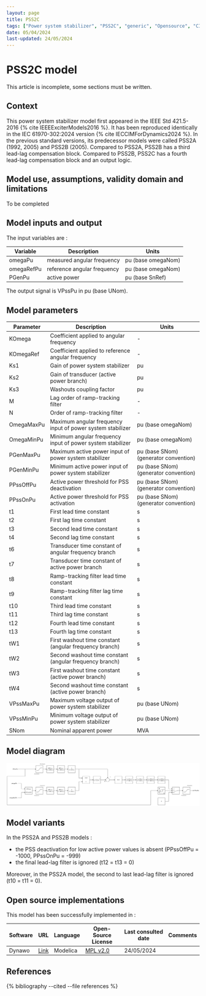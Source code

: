 ```yaml
---
layout: page
title: PSS2C
tags: ["Power system stabilizer", "PSS2C", "generic", "Opensource", "CIM model", "RMS", "phasor", "MRL4", "Single phase", "PssIEEE2C", "IEEE", "dynawo", "#106"]
date: 05/04/2024
last-updated: 24/05/2024
---
```

# PSS2C model

This article is incomplete, some sections must be written.

## Context

This power system stabilizer model first appeared in the IEEE Std 421.5-2016 {% cite IEEEExciterModels2016 %}. It has been reproduced identically in the IEC 61970-302:2024 version {% cite IECCIMForDynamics2024 %}.
In the previous standard versions, its predecessor models were called PSS2A (1992, 2005) and PSS2B (2005). Compared to PSS2A, PSS2B has a third lead-lag compensation block. Compared to PSS2B, PSS2C has a fourth lead-lag compensation block and an output logic.

## Model use, assumptions, validity domain and limitations

To be completed

## Model inputs and output

The input variables are :

| Variable | Description | Units |
|-----------|--------------| ------|
|omegaPu |measured angular frequency | pu (base omegaNom)|
| omegaRefPu |reference angular frequency|pu (base omegaNom)|
| PGenPu |active power|pu (base SnRef)|

The output signal is VPssPu in pu (base UNom).

## Model parameters

| Parameter | Description | Units |
|-----------|--------------| ------|
KOmega |Coefficient applied to angular frequency|-|
KOmegaRef |Coefficient applied to reference angular frequency|-|
Ks1 |Gain of power system stabilizer|pu|
Ks2 |Gain of transducer (active power branch)|pu|
Ks3 |Washouts coupling factor|pu|
M |Lag order of ramp-tracking filter|-|
N |Order of ramp-tracking filter|-|
OmegaMaxPu |Maximum angular frequency input of power system stabilizer|pu (base omegaNom)|
OmegaMinPu |Minimum angular frequency input of power system stabilizer|pu (base omegaNom)|
PGenMaxPu |Maximum active power input of power system stabilizer|pu (base SNom) (generator convention)|
PGenMinPu |Minimum active power input of power system stabilizer|pu (base SNom) (generator convention)|
PPssOffPu |Active power threshold for PSS deactivation|pu (base SNom) (generator convention)|
PPssOnPu |Active power threshold for PSS activation|pu (base SNom) (generator convention)|
t1 |First lead time constant|s|
t2 |First lag time constant|s|
t3 |Second lead time constant|s|
t4 |Second lag time constant|s|
t6 |Transducer time constant of angular frequency branch|s|
t7 |Transducer time constant of active power branch|s|
t8 |Ramp-tracking filter lead time constant|s|
t9 |Ramp-tracking filter lag time constant|s|
t10 |Third lead time constant|s|
t11 |Third lag time constant|s|
t12 |Fourth lead time constant|s|
t13 |Fourth lag time constant|s|
tW1 |First washout time constant (angular frequency branch)|s|
tW2 |Second washout time constant (angular frequency branch)|s|
tW3 |First washout time constant (active power branch)|s|
tW4 |Second washout time constant (active power branch)|s|
VPssMaxPu |Maximum voltage output of power system stabilizer|pu (base UNom)|
VPssMinPu |Minimum voltage output of power system stabilizer|pu (base UNom)|
SNom |Nominal apparent power|MVA|

## Model diagram

![PSS2C](/pages/models/regulations/pss/PSS2C/PSS2C.drawio.svg)

## Model variants

In the PSS2A and PSS2B models :

- the PSS deactivation for low active power values is absent (PPssOffPu = -1000, PPssOnPu = -999)
- the final lead-lag filter is ignored (t12 = t13 = 0)

Moreover, in the PSS2A model, the second to last lead-lag filter is ignored (t10 = t11 = 0).

## Open source implementations

This model has been successfully implemented in :

| Software      | URL | Language | Open-Source License | Last consulted date | Comments |
| ------------- | --- | -------- | ------------------- | ------------------- | -------- |
| Dynawo | [Link](https://github.com/dynawo/dynawo) | Modelica | [MPL v2.0](https://www.mozilla.org/en-US/MPL/2.0/)  | 24/05/2024 |  |

## References

{% bibliography --cited --file references  %}

